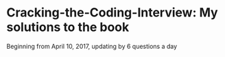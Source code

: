 ﻿# Cracking-the-Coding-Interview: My solutions to the book
 
Beginning from April 10, 2017, updating by 6 questions a day
